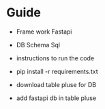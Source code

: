 # Guide

- Frame work Fastapi
- DB Schema Sql
- instructions to run the code

- pip install -r requirements.txt
- download table pluse for DB
- add fastapi db in table pluse
